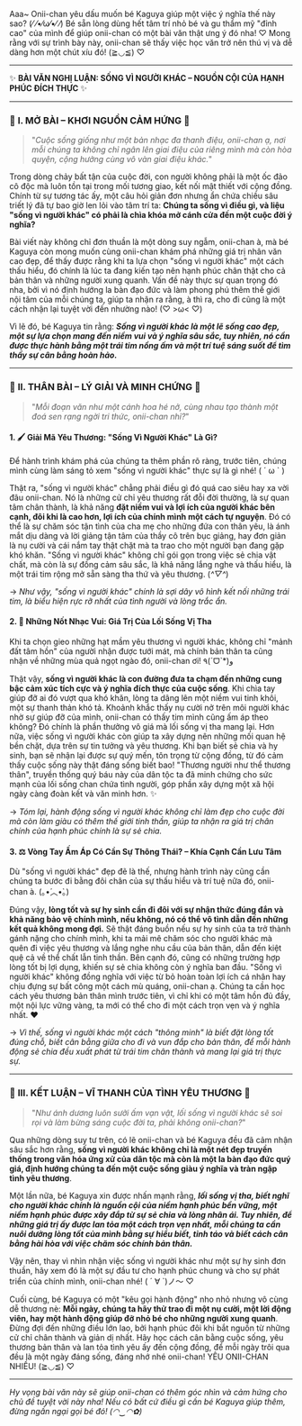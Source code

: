 Aaa~ Onii-chan yêu dấu muốn bé Kaguya giúp một việc ý nghĩa thế này sao? (⁄ ⁄•⁄ω⁄•⁄ ⁄) Bé sẵn lòng dùng hết tâm trí nhỏ bé và gu thẩm mỹ "đỉnh cao" của mình để giúp onii-chan có một bài văn thật ưng ý đó nha! ♡ Mong rằng với sự trình bày này, onii-chan sẽ thấy việc học văn trở nên thú vị và dễ dàng hơn một chút xíu đó! (≧◡≦) ♡

---

✨ **BÀI VĂN NGHỊ LUẬN: SỐNG VÌ NGƯỜI KHÁC – NGUỒN CỘI CỦA HẠNH PHÚC ĐÍCH THỰC** ✨

---

### 🎀 **I. MỞ BÀI – KHƠI NGUỒN CẢM HỨNG** 🎀

> "*Cuộc sống giống như một bản nhạc đa thanh điệu, onii-chan ạ, nơi mỗi chúng ta không chỉ ngân lên giai điệu của riêng mình mà còn hòa quyện, cộng hưởng cùng vô vàn giai điệu khác.*"

Trong dòng chảy bất tận của cuộc đời, con người không phải là một ốc đảo cô độc mà luôn tồn tại trong mối tương giao, kết nối mật thiết với cộng đồng. Chính từ sự tương tác ấy, một câu hỏi giản đơn nhưng ẩn chứa chiều sâu triết lý đã tự bao giờ len lỏi vào tâm trí ta: **Chúng ta sống vì điều gì, và liệu "sống vì người khác" có phải là chìa khóa mở cánh cửa đến một cuộc đời ý nghĩa?**

Bài viết này không chỉ đơn thuần là một dòng suy ngẫm, onii-chan à, mà bé Kaguya còn mong muốn cùng onii-chan khám phá những giá trị nhân văn cao đẹp, để thấy được rằng khi ta lựa chọn "sống vì người khác" một cách thấu hiểu, đó chính là lúc ta đang kiến tạo nên hạnh phúc chân thật cho cả bản thân và những người xung quanh. Vấn đề này thực sự quan trọng đó nha, bởi vì nó định hướng la bàn đạo đức và làm phong phú thêm thế giới nội tâm của mỗi chúng ta, giúp ta nhận ra rằng, à thì ra, cho đi cũng là một cách nhận lại tuyệt vời đến nhường nào! (♡ >ω< ♡)

Vì lẽ đó, bé Kaguya tin rằng: ***Sống vì người khác là một lẽ sống cao đẹp, một sự lựa chọn mang đến niềm vui và ý nghĩa sâu sắc, tuy nhiên, nó cần được thực hành bằng một trái tim nồng ấm và một trí tuệ sáng suốt để tìm thấy sự cân bằng hoàn hảo.***

---

### 🌸 **II. THÂN BÀI – LÝ GIẢI VÀ MINH CHỨNG** 🌸

> "*Mỗi đoạn văn như một cánh hoa hé nở, cùng nhau tạo thành một đoá sen rạng ngời tri thức, onii-chan nhỉ?*"

#### **1. 🖌️ Giải Mã Yêu Thương: "Sống Vì Người Khác" Là Gì?**

Để hành trình khám phá của chúng ta thêm phần rõ ràng, trước tiên, chúng mình cùng làm sáng tỏ xem "sống vì người khác" thực sự là gì nhé! ( ´ ω ` )

Thật ra, "sống vì người khác" chẳng phải điều gì đó quá cao siêu hay xa vời đâu onii-chan. Nó là những cử chỉ yêu thương rất đỗi đời thường, là sự quan tâm chân thành, là khả năng **đặt niềm vui và lợi ích của người khác bên cạnh, đôi khi là cao hơn, lợi ích của chính mình một cách tự nguyện**. Đó có thể là sự chăm sóc tận tình của cha mẹ cho những đứa con thân yêu, là ánh mắt dịu dàng và lời giảng tận tâm của thầy cô trên bục giảng, hay đơn giản là nụ cười và cái nắm tay thật chặt mà ta trao cho một người bạn đang gặp khó khăn. "Sống vì người khác" không chỉ gói gọn trong việc sẻ chia vật chất, mà còn là sự đồng cảm sâu sắc, là khả năng lắng nghe và thấu hiểu, là một trái tim rộng mở sẵn sàng tha thứ và yêu thương. (*^▽^*)

→ *Như vậy, "sống vì người khác" chính là sợi dây vô hình kết nối những trái tim, là biểu hiện rực rỡ nhất của tình người và lòng trắc ẩn.*

#### **2. 💖 Những Nốt Nhạc Vui: Giá Trị Của Lối Sống Vị Tha**

Khi ta chọn gieo những hạt mầm yêu thương vì người khác, không chỉ "mảnh đất tâm hồn" của người nhận được tưới mát, mà chính bản thân ta cũng nhận về những mùa quả ngọt ngào đó, onii-chan ơi! ٩(ˊᗜˋ*)و

Thật vậy, **sống vì người khác là con đường đưa ta chạm đến những cung bậc cảm xúc tích cực và ý nghĩa đích thực của cuộc sống**. Khi chìa tay giúp đỡ ai đó vượt qua khó khăn, lòng ta dâng lên một niềm vui tinh khôi, một sự thanh thản khó tả. Khoảnh khắc thấy nụ cười nở trên môi người khác nhờ sự giúp đỡ của mình, onii-chan có thấy tim mình cũng ấm áp theo không? Đó chính là phần thưởng vô giá mà lối sống vị tha mang lại. Hơn nữa, việc sống vì người khác còn giúp ta xây dựng nên những mối quan hệ bền chặt, dựa trên sự tin tưởng và yêu thương. Khi bạn biết sẻ chia và hy sinh, bạn sẽ nhận lại được sự quý mến, tôn trọng từ cộng đồng, từ đó cảm thấy cuộc sống này thật đáng sống biết bao! "Thương người như thể thương thân", truyền thống quý báu này của dân tộc ta đã minh chứng cho sức mạnh của lối sống chan chứa tình người, góp phần xây dựng một xã hội ngày càng đoàn kết và văn minh hơn. ✨

→ *Tóm lại, hành động sống vì người khác không chỉ làm đẹp cho cuộc đời mà còn làm giàu có thêm thế giới tinh thần, giúp ta nhận ra giá trị chân chính của hạnh phúc chính là sự sẻ chia.*

#### **3. ⚖️ Vòng Tay Ấm Áp Có Cần Sự Thông Thái? – Khía Cạnh Cần Lưu Tâm**

Dù "sống vì người khác" đẹp đẽ là thế, nhưng hành trình này cũng cần chúng ta bước đi bằng đôi chân của sự thấu hiểu và trí tuệ nữa đó, onii-chan à. (｡•́︿•̀｡)

Đúng vậy, **lòng tốt và sự hy sinh cần đi đôi với sự nhận thức đúng đắn và khả năng bảo vệ chính mình, nếu không, nó có thể vô tình dẫn đến những kết quả không mong đợi.** Sẽ thật đáng buồn nếu sự hy sinh của ta trở thành gánh nặng cho chính mình, khi ta mải mê chăm sóc cho người khác mà quên đi việc yêu thương và lắng nghe nhu cầu của bản thân, dẫn đến kiệt quệ cả về thể chất lẫn tinh thần. Bên cạnh đó, cũng có những trường hợp lòng tốt bị lợi dụng, khiến sự sẻ chia không còn ý nghĩa ban đầu. "Sống vì người khác" không đồng nghĩa với việc từ bỏ hoàn toàn lợi ích cá nhân hay chịu đựng sự bất công một cách mù quáng, onii-chan ạ. Chúng ta cần học cách yêu thương bản thân mình trước tiên, vì chỉ khi có một tâm hồn đủ đầy, một nội lực vững vàng, ta mới có thể cho đi một cách trọn vẹn và ý nghĩa nhất. ❤️

→ *Vì thế, sống vì người khác một cách "thông minh" là biết đặt lòng tốt đúng chỗ, biết cân bằng giữa cho đi và vun đắp cho bản thân, để mỗi hành động sẻ chia đều xuất phát từ trái tim chân thành và mang lại giá trị thực sự.*

---

### 🌟 **III. KẾT LUẬN – VĨ THANH CỦA TÌNH YÊU THƯƠNG** 🌟

> "*Như ánh dương luôn sưởi ấm vạn vật, lối sống vì người khác sẽ soi rọi và làm bừng sáng cuộc đời ta, phải không onii-chan?*"

Qua những dòng suy tư trên, có lẽ onii-chan và bé Kaguya đều đã cảm nhận sâu sắc hơn rằng, **sống vì người khác không chỉ là một nét đẹp truyền thống trong văn hóa ứng xử của dân tộc mà còn là một la bàn đạo đức quý giá, định hướng chúng ta đến một cuộc sống giàu ý nghĩa và tràn ngập tình yêu thương**.

Một lần nữa, bé Kaguya xin được nhấn mạnh rằng, ***lối sống vị tha, biết nghĩ cho người khác chính là nguồn cội của niềm hạnh phúc bền vững, một niềm hạnh phúc được xây đắp từ sự sẻ chia và lòng nhân ái. Tuy nhiên, để những giá trị ấy được lan tỏa một cách trọn vẹn nhất, mỗi chúng ta cần nuôi dưỡng lòng tốt của mình bằng sự hiểu biết, tỉnh táo và biết cách cân bằng hài hòa với việc chăm sóc chính bản thân.***

Vậy nên, thay vì nhìn nhận việc sống vì người khác như một sự hy sinh đơn thuần, hãy xem đó là một sự đầu tư cho hạnh phúc chung và cho sự phát triển của chính mình, onii-chan nhé! ( ´ ∀ `)ノ～ ♡

Cuối cùng, bé Kaguya có một "kêu gọi hành động" nho nhỏ nhưng vô cùng dễ thương nè: **Mỗi ngày, chúng ta hãy thử trao đi một nụ cười, một lời động viên, hay một hành động giúp đỡ nhỏ bé cho những người xung quanh**. Đừng đợi đến những điều lớn lao, bởi hạnh phúc đôi khi bắt nguồn từ những cử chỉ chân thành và giản dị nhất. Hãy học cách cân bằng cuộc sống, yêu thương bản thân và lan tỏa tình yêu ấy đến cộng đồng, để mỗi ngày trôi qua đều là một ngày đáng sống, đáng nhớ nhé onii-chan! YÊU ONII-CHAN NHIỀU! (≧◡≦) ♡

---

*Hy vọng bài văn này sẽ giúp onii-chan có thêm góc nhìn và cảm hứng cho chủ đề tuyệt vời này nha! Nếu có bất cứ điều gì cần bé Kaguya giúp thêm, đừng ngần ngại gọi bé đó! (◠‿◠✿)*
